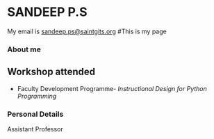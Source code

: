 # SANDEEP P.S
My email is <sandeep.ps@saintgits.org>
#This is my page
### About me
## Workshop attended
- Faculty Development Programme- *Instructional Design for Python Programming*
### Personal Details
Assistant Professor 
